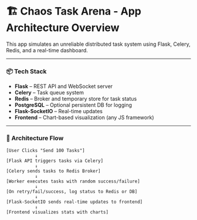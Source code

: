 # 🏗️ Chaos Task Arena - App Architecture Overview

This app simulates an unreliable distributed task system using Flask, Celery, Redis, and a real-time dashboard.

---

### 📦 Tech Stack
- **Flask** – REST API and WebSocket server
- **Celery** – Task queue system
- **Redis** – Broker and temporary store for task status
- **PostgreSQL** – Optional persistent DB for logging
- **Flask-SocketIO** – Real-time updates
- **Frontend** – Chart-based visualization (any JS framework)

---

### 🔁 Architecture Flow

```text
[User Clicks "Send 100 Tasks"]
           ↓
[Flask API triggers tasks via Celery]
           ↓
[Celery sends tasks to Redis Broker]
           ↓
[Worker executes tasks with random success/failure]
           ↓
[On retry/fail/success, log status to Redis or DB]
           ↓
[Flask-SocketIO sends real-time updates to frontend]
           ↓
[Frontend visualizes stats with charts]
